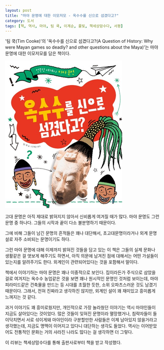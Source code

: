```yaml
---
layout: post
title: "마야 문명에 대한 이모저모 - 옥수수를 신으로 섬겼다고?"
category: 도서
tags: [책, 역사, 마야, 팀 쿡, 이계순, 풀빛, 책세상맘수다, 서평]
---
```


'팀 쿡(Tim Cooke)'의
'옥수수를 신으로 섬겼다고?(A Question of History: Why were Mayan games so deadly? and other questions about the Maya)'는
마야 문명에 대한 이모저모를 담은 책이다.

![표지](/images/a-question-of-history-why-were-mayan-games-so-deadly-and-other-questions-about-the-maya-book-h480.jpg)

고대 문명은 아직 제대로 밝혀지지 않아서 신비롭게 여겨질 때가 많다.
마야 문명도 그런 문명 중 하나다.
그들의 시작과 끝이 다소 불분명하기 때문이다.

그에 비해 그들이 남긴 문명의 흔적들은 꽤나 대단해서,
초고대문명이라거나 외계 문명설로 자주 소비되는 문명이기도 하다.

그런 마야 문명에 대해 이제까지 밝혀진 것들을 담고 있는 이 책은
그들의 실제 문화나 생활같은 걸 엿보게 해주기도 하면서,
아직 의문에 남겨진 점에 대해서는 어떤 가설들이 있는지를 알려주기도 한다.
외계인이 관련되어있다는 것을 포함해서 말이다.

책에서 이야기하는 마야 문명은 꽤나 이중적으로 보인다.
집이라든가 주식으로 삼았을 걸로 여겨지는 옥수수 농업같은 것을 보면
꽤나 원시적인 문명인 것처럼 보이는데,
마야 피라미드같은 건축물을 만드는 등 시대를 초월한 듯한, 소위 오파츠스러운 것도 남겼기 때문이다.
그래서, 전혀 진짜라고 생각하진 않지만, 외계인 설이 꽤 재미있고 흥미롭게 느껴지는 것 같다.

과거 이야기도 꽤 흥미로웠지만,
개인적으로 가장 놀라웠던 이야기는 역시
마야인들이 지금도 살아있다는 것이었다.
많은 것들이 잊혀진 문명이라 멸망했거나,
침략자들이 들이닥치면서 서로 섞이게돼
마야인이라 구분할만한 사람들은 이제 남아있지 않을거라고 생각했는데,
지금도 명맥이 이어지고 있다니 대단하는 생각도 들었다.
역사는 이어받았어도 전통적인 문화는 거의 사라진 나라도 많다는 걸 생각하면 더 그렇다.



<div class="im im-info">
이 리뷰는 책세상맘수다를 통해 출판사로부터 책을 받고 작성했다.
</div>
